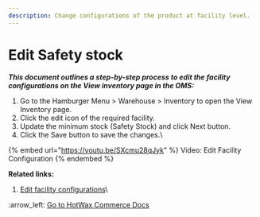 ```yaml
---
description: Change configurations of the product at facility level.
---
```


# Edit Safety stock

_**This document outlines a step-by-step process to edit the facility configurations on the View inventory page in the OMS:**_

1. Go to  the Hamburger Menu > Warehouse > Inventory to open the View  Inventory page.
2. Click the edit icon of the required facility.
3. Update the minimum stock (Safety Stock) and click Next button.
4. Click the Save button to save the changes.\


{% embed url="https://youtu.be/SXcmu28qJyk" %}
Video: Edit Facility Configuration
{% endembed %}



**Related links:**

1. [Edit facility configurations](http://127.0.0.1:5000/s/oLmQzGATywYkwiU9sCat/warehouse/inventory-management/product-inventory-view-page/view-and-edit-inventory-configuration/inventory-configurations-section/edit-facility-configuration)\


:arrow\_left: [Go to HotWax Commerce Docs](http://127.0.0.1:5000/o/l53nGvPQLhOHrKCP9HTG/s/TefRnbhmBjhScpq172vl/)
